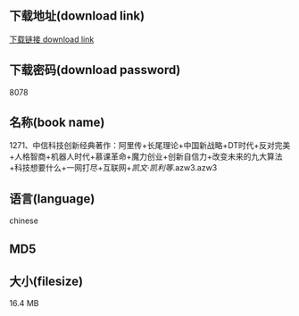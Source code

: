 ## 下载地址(download link)
[下载链接 download link](https://voluble-croquembouche-d321dc.netlify.app/?s=1271%E3%80%81%E4%B8%AD%E4%BF%A1%E7%A7%91%E6%8A%80%E5%88%9B%E6%96%B0%E7%BB%8F%E5%85%B8%E8%91%97%E4%BD%9C%EF%BC%9A%E9%98%BF%E9%87%8C%E4%BC%A0%2B%E9%95%BF%E5%B0%BE%E7%90%86%E8%AE%BA%2B%E4%B8%AD%E5%9B%BD%E6%96%B0%E6%88%98%E7%95%A5%2BDT%E6%97%B6%E4%BB%A3%2B%E5%8F%8D%E5%AF%B9%E5%AE%8C%E7%BE%8E%2B%E4%BA%BA%E6%A0%BC%E6%99%BA%E5%95%86%2B%E6%9C%BA%E5%99%A8%E4%BA%BA%E6%97%B6%E4%BB%A3%2B%E6%85%95%E8%AF%BE%E9%9D%A9%E5%91%BD%2B%E9%AD%94%E5%8A%9B%E5%88%9B%E4%B8%9A%2B%E5%88%9B%E6%96%B0%E8%87%AA%E4%BF%A1%E5%8A%9B%2B%E6%94%B9%E5%8F%98%E6%9C%AA%E6%9D%A5%E7%9A%84%E4%B9%9D%E5%A4%A7%E7%AE%97%E6%B3%95%2B%E7%A7%91%E6%8A%80%E6%83%B3%E8%A6%81%E4%BB%80%E4%B9%88%2B%E4%B8%80%E7%BD%91%E6%89%93%E5%B0%BD%2B%E4%BA%92%E8%81%94%E7%BD%91%2B_%E5%87%AF%E6%96%87%C2%B7%E5%87%AF%E5%88%A9%E7%AD%89_.azw3)

## 下载密码(download password)
8078

## 名称(book name)
1271、中信科技创新经典著作：阿里传+长尾理论+中国新战略+DT时代+反对完美+人格智商+机器人时代+慕课革命+魔力创业+创新自信力+改变未来的九大算法+科技想要什么+一网打尽+互联网+_凯文·凯利等_.azw3.azw3

## 语言(language)
chinese

## MD5


## 大小(filesize)
16.4 MB
